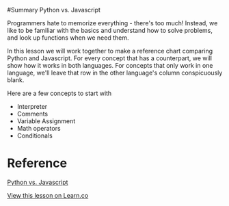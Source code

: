 
#Summary Python vs. Javascript

Programmers hate to memorize everything - there's too much! Instead, we like to be familiar with the basics and understand how to solve problems, and look up functions when we need them. 

In this lesson we will work together to make a reference chart comparing Python and Javascript. For every concept that has a counterpart, we will show how it works in both languages. For concepts that only work in one language, we'll leave that row in the other language's column conspicuously blank.

Here are a few concepts to start with
+ Interpreter
+ Comments
+ Variable Assignment
+ Math operators
+ Conditionals

# Reference
<a href= "https://blog.glyphobet.net/essay/2557">Python vs. Javascript</a>

<a href='https://learn.co/lessons/cssi-4.6-python-javascipt-summary' data-visibility='hidden'>View this lesson on Learn.co</a>
